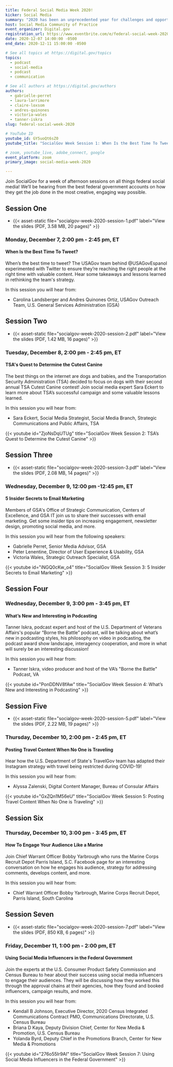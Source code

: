 ```yaml
---
title: Federal Social Media Week 2020!
kicker: Social Media
summary: "2020 has been an unprecedented year for challenges and opportunities in social media. SocialGov’s Federal Social Media Week 2020 will bring you some interesting perspectives on how to keep social media moving and successful for 2021."
host: Social Media Community of Practice
event_organizer: Digital.gov
registration_url: https://www.eventbrite.com/e/federal-social-week-2020-tickets-129891758747
date: 2020-12-07 14:00:00 -0500
end_date: 2020-12-11 15:00:00 -0500

# See all topics at https://digital.gov/topics
topics:
  - podcast
  - social-media
  - podcast
  - communication

# See all authors at https://digital.gov/authors
authors:
  - gabrielle-perret
  - laura-larrimore
  - claire-loxsom
  - andres-quinones
  - victoria-wales
  - tanner-iskra
slug: federal-social-week-2020

# YouTube ID
youtube_id: GY5uoQt6sZ0
youtube_title: "SocialGov Week Session 1: When Is the Best Time To Tweet?"

# zoom, youtube_live, adobe_connect, google
event_platform: zoom
primary_image: social-media-week-2020

---
```


Join SocialGov for a week of afternoon sessions on all things federal social media! We’ll be hearing from the best federal government accounts on how they get the job done in the most creative, engaging way possible.

## Session One

  - {{< asset-static file="socialgov-week-2020-session-1.pdf" label="View the slides (PDF, 3.58 MB, 20 pages)" >}}

### Monday, December 7, 2:00 pm - 2:45 pm, ET

#### When Is the Best Time To Tweet? 

When’s the best time to tweet? The USAGov team behind @USAGovEspanol experimented with Twitter to ensure they’re reaching the right people at the right time with valuable content. Hear some takeaways and lessons learned in rethinking the team's strategy.

In this session you will hear from: 

* Carolina Landsberger and Andres Quinones Ortiz, USAGov Outreach Team, U.S. General Services Administration (GSA)

## Session Two

  - {{< asset-static file="socialgov-week-2020-session-2.pdf" label="View the slides (PDF, 1.42 MB, 16 pages)" >}}

### Tuesday, December 8, 2:00 pm - 2:45 pm, ET

#### TSA's Quest to Determine the Cutest Canine

The best things on the internet are dogs and babies, and the Transportation Security Administration (TSA) decided to focus on dogs with their second annual TSA Cutest Canine contest! Join social media expert Sara Eckert to learn more about TSA’s successful campaign and some valuable lessons learned.

In this session you will hear from: 

* Sara Eckert, Social Media Strategist, Social Media Branch, Strategic Communications and Public Affairs, TSA

{{< youtube id="ZjoNsDqUTUg" title="SocialGov Week Session 2: TSA’s Quest to Determine the Cutest Canine" >}}


## Session Three 

  - {{< asset-static file="socialgov-week-2020-session-3.pdf" label="View the slides (PDF, 2.08 MB, 14 pages)" >}}

### Wednesday, December 9, 12:00 pm -12:45 pm, ET

#### 5 Insider Secrets to Email Marketing

Members of GSA's Office of Strategic Communication, Centers of Excellence, and GSA IT join us to share their successes with email marketing. Get some insider tips on increasing engagement, newsletter design, promoting social media, and more. 

In this session you will hear from the following speakers: 

* Gabrielle Perret, Senior Media Advisor, GSA
* Peter Lenentine, Director of User Experience & Usability, GSA
* Victoria Wales, Strategic Outreach Specialist, GSA

{{< youtube id="iNGQ0cKw_o4" title="SocialGov Week Session 3: 5 Insider Secrets to Email Marketing" >}}

## Session Four

### Wednesday, December 9, 3:00 pm - 3:45 pm, ET

#### What’s New and Interesting in Podcasting 

Tanner Iskra, podcast expert and host of the U.S. Department of Veterans Affairs's popular “Borne the Battle” podcast, will be talking about what’s new in podcasting styles, his philosophy on video in podcasting, the podcast award show landscape, interagency cooperation, and more in what will surely be an interesting discussion! 

In this session you will hear from: 

* Tanner Iskra, video producer and host of the VA’s "Borne the Battle" Podcast, VA

{{< youtube id="PonDDNV8fAw" title="SocialGov Week Session 4: What’s New and Interesting in Podcasting" >}}

## Session Five

  - {{< asset-static file="socialgov-week-2020-session-5.pdf" label="View the slides (PDF, 2.22 MB, 19 pages)" >}}

### Thursday, December 10, 2:00 pm - 2:45 pm, ET

#### Posting Travel Content When No One is Traveling 

Hear how the U.S. Department of State's TravelGov team has adapted their Instagram strategy with travel being restricted during COVID-19! 

In this session you will hear from: 

* Alyssa Zalenski, Digital Content Manager, Bureau of Consular Affairs

{{< youtube id="GxZQn1M56eU" title="SocialGov Week Session 5: Posting Travel Content When No One is Traveling" >}}

## Session Six

### Thursday, December 10, 3:00 pm - 3:45 pm, ET

#### How To Engage Your Audience Like a Marine

Join Chief Warrant Officer Bobby Yarbrough who runs the Marine Corps Recruit Depot Parris Island, S.C. Facebook page for an interesting conversation on how he engages his audience, strategy for addressing comments, develops content, and more.

In this session you will hear from: 

* Chief Warrant Officer Bobby Yarbrough, Marine Corps Recruit Depot, Parris Island, South Carolina 

## Session Seven

  - {{< asset-static file="socialgov-week-2020-session-7.pdf" label="View the slides (PDF, 850 KB, 6 pages)" >}}

### Friday, December 11, 1:00 pm - 2:00 pm, ET

#### Using Social Media Influencers in the Federal Government

Join the experts at the U.S. Consumer Product Safety Commission and Census Bureau to hear about their success using social media influencers to engage their audiences. They will be discussing how they worked this through the approval chains at their agencies, how they found and booked influencers, campaign results, and more.

In this session you will hear from: 

* Kendall B Johnson, Executive Director, 2020 Census Integrated Communications Contract PMO, Communications Directorate, U.S. Census Bureau 
* Briana D Kaya, Deputy Division Chief, Center for New Media & Promotion, U.S. Census Bureau 
* Yolanda Byrd, Deputy Chief in the Promotions Branch, Center for New Media & Promotions 

{{< youtube id="276o55Ir9AI" title="SocialGov Week Session 7: Using Social Media Influencers in the Federal Government" >}}
